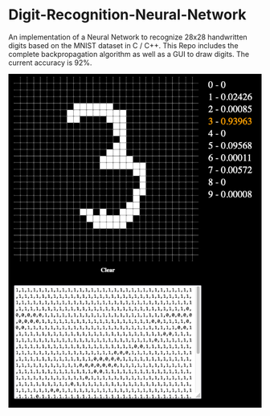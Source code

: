 # Digit-Recognition-Neural-Network

An implementation of a Neural Network to recognize 28x28 handwritten digits based on the MNIST dataset in C / C++. This Repo includes the complete backpropagation algorithm as well as a GUI to draw digits. The current accuracy is 92%.

<img src="nngui.png">
